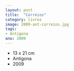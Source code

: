 ```yaml
---
layout: post
title:  "Correios"
category: livros
image: 2009-ant-correios.jpg
tags:
- Antígona
ano: 2009
---
```


- 13 x 21 cm
- Antígona
- 2009

